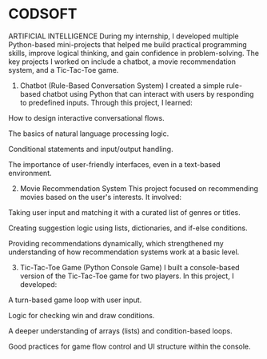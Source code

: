 # CODSOFT
ARTIFICIAL INTELLIGENCE
During my internship, I developed multiple Python-based mini-projects that helped me build practical programming skills, improve logical thinking, and gain confidence in problem-solving. The key projects I worked on include a chatbot, a movie recommendation system, and a Tic-Tac-Toe game.

1. Chatbot (Rule-Based Conversation System)
I created a simple rule-based chatbot using Python that can interact with users by responding to predefined inputs. Through this project, I learned:

How to design interactive conversational flows.

The basics of natural language processing logic.

Conditional statements and input/output handling.

The importance of user-friendly interfaces, even in a text-based environment.

2. Movie Recommendation System
This project focused on recommending movies based on the user's interests. It involved:

Taking user input and matching it with a curated list of genres or titles.

Creating suggestion logic using lists, dictionaries, and if-else conditions.

Providing recommendations dynamically, which strengthened my understanding of how recommendation systems work at a basic level.

3. Tic-Tac-Toe Game (Python Console Game)
I built a console-based version of the Tic-Tac-Toe game for two players. In this project, I developed:

A turn-based game loop with user input.

Logic for checking win and draw conditions.

A deeper understanding of arrays (lists) and condition-based loops.

Good practices for game flow control and UI structure within the console.

